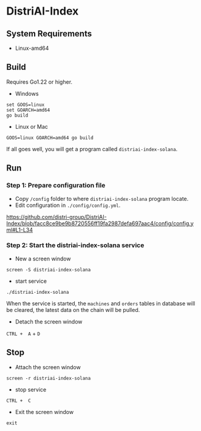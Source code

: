 # DistriAI-Index

## System Requirements
- Linux-amd64

## Build
Requires Go1.22 or higher.
- Windows
```
set GOOS=linux
set GOARCH=amd64
go build
```
- Linux or Mac
```
GOOS=linux GOARCH=amd64 go build
```
If all goes well, you will get a program called `distriai-index-solana`.

## Run
### Step 1: Prepare configuration file
- Copy `/config` folder to where `distriai-index-solana` program locate.
- Edit configuration in `./config/config.yml`.

https://github.com/distri-group/DistriAI-Index/blob/facc8ce9be9b8720556ff19fa2987defa697aac4/config/config.yml#L1-L34

### Step 2: Start the distriai-index-solana service
- New a screen window
```
screen -S distriai-index-solana
```
- start service
```
./distriai-index-solana
```
When the service is started, the `machines` and `orders` tables in database will be cleared, the latest data on the chain will be pulled.
- Detach the screen window

`CTRL +  A` + `D`

## Stop
- Attach the screen window
```
screen -r distriai-index-solana
```
- stop service

`CTRL +  C`

- Exit the screen window
```
exit
```
